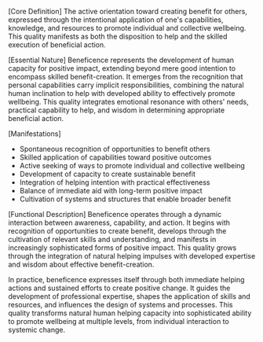 [Core Definition]
The active orientation toward creating benefit for others, expressed through the intentional application of one's capabilities, knowledge, and resources to promote individual and collective wellbeing. This quality manifests as both the disposition to help and the skilled execution of beneficial action.

[Essential Nature]
Beneficence represents the development of human capacity for positive impact, extending beyond mere good intention to encompass skilled benefit-creation. It emerges from the recognition that personal capabilities carry implicit responsibilities, combining the natural human inclination to help with developed ability to effectively promote wellbeing. This quality integrates emotional resonance with others' needs, practical capability to help, and wisdom in determining appropriate beneficial action.

[Manifestations]
- Spontaneous recognition of opportunities to benefit others
- Skilled application of capabilities toward positive outcomes
- Active seeking of ways to promote individual and collective wellbeing
- Development of capacity to create sustainable benefit
- Integration of helping intention with practical effectiveness
- Balance of immediate aid with long-term positive impact
- Cultivation of systems and structures that enable broader benefit

[Functional Description]
Beneficence operates through a dynamic interaction between awareness, capability, and action. It begins with recognition of opportunities to create benefit, develops through the cultivation of relevant skills and understanding, and manifests in increasingly sophisticated forms of positive impact. This quality grows through the integration of natural helping impulses with developed expertise and wisdom about effective benefit-creation.

In practice, beneficence expresses itself through both immediate helping actions and sustained efforts to create positive change. It guides the development of professional expertise, shapes the application of skills and resources, and influences the design of systems and processes. This quality transforms natural human helping capacity into sophisticated ability to promote wellbeing at multiple levels, from individual interaction to systemic change.